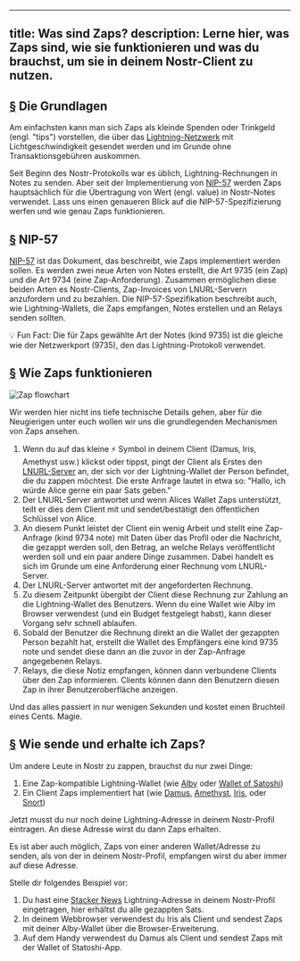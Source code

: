 ---
title: Was sind Zaps?
description: Lerne hier, was Zaps sind, wie sie funktionieren und was du brauchst, um sie in deinem Nostr-Client zu nutzen.
---------------------------------------------------------------------------------------------------------------------------

## [§](#the-basics) Die Grundlagen

Am einfachsten kann man sich Zaps als kleinde Spenden oder Trinkgeld (engl. "tips") vorstellen, die über das [Lightning-Netzwerk](https://www.investopedia.com/terms/l/lightning-network.asp) mit Lichtgeschwindigkeit gesendet werden und im Grunde ohne Transaktionsgebühren auskommen.

Seit Beginn des Nostr-Protokolls war es üblich, Lightning-Rechnungen in Notes zu senden. Aber seit der Implementierung von [NIP-57](https://github.com/nostr-protocol/nips/blob/master/57.md) werden Zaps hauptsächlich für die Übertragung von Wert (engl. value) in Nostr-Notes verwendet. Lass uns einen genaueren Blick auf die NIP-57-Spezifizierung werfen und wie genau Zaps funktionieren.

## [§](#nip-57) NIP-57

[NIP-57](https://github.com/nostr-protocol/nips/blob/master/57.md)  ist das Dokument, das beschreibt, wie Zaps implementiert werden sollen. Es werden zwei neue Arten von Notes erstellt, die Art 9735 (ein Zap) und die Art 9734 (eine Zap-Anforderung). Zusammen ermöglichen diese beiden Arten es Nostr-Clients, Zap-Invoices von LNURL-Servern anzufordern und zu bezahlen. Die NIP-57-Spezifikation beschreibt auch, wie Lightning-Wallets, die Zaps empfangen, Notes erstellen und an Relays senden sollten.

💡 Fun Fact: Die für Zaps gewählte Art der Notes (kind 9735) ist die gleiche wie der Netzwerkport (9735), den das Lightning-Protokoll verwendet.

## [§](#how-zaps-work) Wie Zaps funktionieren

![Zap flowchart](/images/zap-flow.webp)

Wir werden hier nicht ins tiefe technische Details gehen, aber für die Neugierigen unter euch wollen wir uns die grundlegenden Mechanismen von Zaps ansehen.

1. Wenn du auf das kleine ⚡ Symbol in deinem Client (Damus, Iris, Amethyst usw.) klickst oder tippst, pingt der Client als Erstes den [LNURL-Server](https://thebitcoinmanual.com/articles/what-is-ln-url-and-how-does-it-work/) an, der sich vor der Lightning-Wallet der Person befindet, die du zappen möchtest. Die erste Anfrage lautet in etwa so: "Hallo, ich würde Alice gerne ein paar Sats geben."
2. Der LNURL-Server antwortet und wenn Alices Wallet Zaps unterstützt, teilt er dies dem Client mit und sendet/bestätigt den öffentlichen Schlüssel von Alice.
3. An diesem Punkt leistet der Client ein wenig Arbeit und stellt eine Zap-Anfrage (kind 9734 note) mit Daten über das Profil oder die Nachricht, die gezappt werden soll, den Betrag, an welche Relays veröffentlicht werden soll und ein paar andere Dinge zusammen. Dabei handelt es sich im Grunde um eine Anforderung einer Rechnung vom LNURL-Server.
4. Der LNURL-Server antwortet mit der angeforderten Rechnung.
5. Zu diesem Zeitpunkt übergibt der Client diese Rechnung zur Zahlung an die Lightning-Wallet des Benutzers. Wenn du eine Wallet wie Alby im Browser verwendest (und ein Budget festgelegt habst), kann dieser Vorgang sehr schnell ablaufen.
6. Sobald der Benutzer die Rechnung direkt an die Wallet der gezappten Person bezahlt hat, erstellt die Wallet des Empfängers eine kind 9735 note und sendet diese dann an die zuvor in der Zap-Anfrage angegebenen Relays.
7. Relays, die diese Notiz empfangen, können dann verbundene Clients über den Zap informieren. Clients können dann den Benutzern diesen Zap in ihrer Benutzeroberfläche anzeigen.

Und das alles passiert in nur wenigen Sekunden und kostet einen Bruchteil eines Cents. Magie.

## [§](#how-to-send-and-receive) Wie sende und erhalte ich Zaps?

Um andere Leute in Nostr zu zappen, brauchst du nur zwei Dinge:

1. Eine Zap-kompatible Lightning-Wallet (wie [Alby](https://getalby.com/) oder [Wallet of Satoshi](https://www.walletofsatoshi.com/))
2. Ein Client Zaps implementiert hat (wie [Damus](/de/guides/damus), [Amethyst](/de/guides/amethyst), [Iris](/de/guides/iris), oder [Snort](https://snort.social))

Jetzt musst du nur noch deine Lightning-Adresse in deinem Nostr-Profil eintragen. An diese Adresse wirst du dann Zaps erhalten.

Es ist aber auch möglich, Zaps von einer anderen Wallet/Adresse zu senden, als von der in deinem Nostr-Profil, empfangen wirst du aber immer auf diese Adresse.

Stelle dir folgendes Beispiel vor:

1. Du hast eine [Stacker News](https://stacker.news/) Lightning-Adresse in deinem Nostr-Profil eingetragen, hier erhältst du alle gezappten Sats.
2. In deinem Webbrowser verwendest du Iris als Client und sendest Zaps mit deiner Alby-Wallet über die Browser-Erweiterung.
3. Auf dem Handy verwendest du Damus als Client und sendest Zaps mit der Wallet of Statoshi-App.